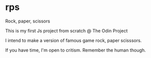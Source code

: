 # rps
Rock, paper, scissors

This is my first Js project from scratch @ The  Odin Project

I intend to make a version of famous game rock, paper scisssors.

If you have time, I'm open to critism. Remember the human though.
